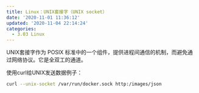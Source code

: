 ```yaml
---
title: Linux：UNIX套接字（UNIX socket）
date: '2020-11-01 11:36:12'
updated: '2020-11-04 22:14:24'
categories:
  - 3.03 Linux
---
```

UNIX套接字作为 POSIX 标准中的一个组件，提供进程间通信的机制，而避免通过网络协议。它是全双工的通道。



使用curl给UNIX发送数据例子：



```sh
curl --unix-socket /var/run/docker.sock http:/images/json
```

